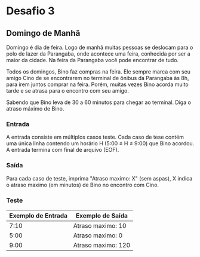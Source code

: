 # Desafio 3

## Domingo de Manhã

Domingo é dia de feira. Logo de manhã muitas pessoas se deslocam para o polo de lazer da Parangaba, onde acontece uma 
feira, conhecida por ser a maior da cidade. Na feira da Parangaba você pode encontrar de tudo.

Todos os domingos, Bino faz compras na feira. Ele sempre marca com seu amigo Cino de se encontrarem no terminal de 
ônibus da Parangaba às 8h, para irem juntos comprar na feira. Porém, muitas vezes Bino acorda muito tarde e se atrasa 
para o encontro com seu amigo.

Sabendo que Bino leva de 30 a 60 minutos para chegar ao terminal. Diga o atraso máximo de Bino.

### Entrada
A entrada consiste em múltiplos casos teste. Cada caso de tese contém uma única linha contendo um horário 
H (5:00 ≤ H ≤ 9:00) que Bino acordou. A entrada termina com final de arquivo (EOF).

### Saída
Para cada caso de teste, imprima "Atraso maximo: X" (sem aspas), X indica o atraso maximo (em minutos) de Bino no 
encontro com Cino.

### Teste
| Exemplo de Entrada | Exemplo de Saída        |
|--------------------|-------------------------|
| 7:10               | Atraso maximo: 10       |
| 5:00               | Atraso maximo: 0        |
| 9:00               | Atraso maximo: 120      |
